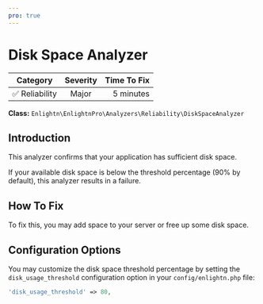 ```yaml
---
pro: true
---
```


# Disk Space Analyzer <Badge text="PRO" type="tip"/>

| Category       | Severity   | Time To Fix  |
| -------------  |:----------:| ------------:|
| :white_check_mark: Reliability | Major | 5 minutes   |

**Class:** `Enlightn\EnlightnPro\Analyzers\Reliability\DiskSpaceAnalyzer`

## Introduction

This analyzer confirms that your application has sufficient disk space.

If your available disk space is below the threshold percentage (90% by default), this analyzer results in a failure.

## How To Fix

To fix this, you may add space to your server or free up some disk space.

## Configuration Options

You may customize the disk space threshold percentage by setting the `disk_usage_threshold` configuration option in your `config/enlightn.php` file:

```php
'disk_usage_threshold' => 80,
```